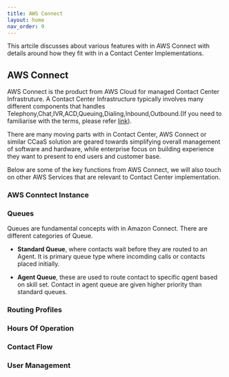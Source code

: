 ```yaml
---
title: AWS Connect 
layout: home
nav_order: 9
---
```


This artcile discusses about various features with in AWS Connect with details around how they fit with in a Contact Center Implementations.


## AWS Connect

AWS Connect is the product from AWS Cloud for managed Contact Center Infrastruture. A Contact Center Infrastructure typically involves many different components that handles Telephony,Chat,IVR,ACD,Queuing,Dialing,Inbound,Outbound.(If you need to familiarise with the terms, please refer [link](https://kishorekkota.github.io/call_center_terminology.html)).

There are many moving parts with in Contact Center, AWS Connect or similar CCaaS solution are geared towards simplifying overall management of software and hardware, while enterprise focus on building experience they want to present to end users and customer base.

Below are some of the key functions from AWS Connect, we will also touch on other AWS Services that are relevant to Contact Center implementation.

### AWS Conntect Instance


### Queues

Queues are fundamental concepts with in Amazon Connect. There are different categories of Queue.

- **Standard Queue**, where contacts wait before they are routed to an Agent. It is primary queue type where incomding calls or contacts placed initially.

- **Agent Queue**, these are used to route contact to specific qgent based on skill set. Contact in agent queue are given higher priority than standard queues.

### Routing Profiles

### Hours Of Operation

### Contact Flow

### User Management

### 